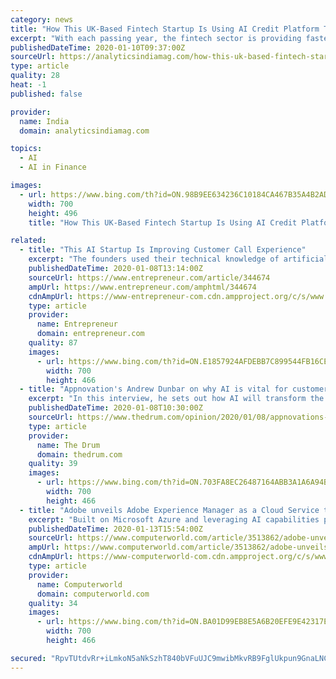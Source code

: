 ```yaml
---
category: news
title: "How This UK-Based Fintech Startup Is Using AI Credit Platform To Provide Debt Finance To SMEs"
excerpt: "With each passing year, the fintech sector is providing faster, flexible and secured consumer experience, and is protecting against the risks and vulnerabilities of traditional insurance and loans. In fact, the global fintech market size is expected to grow to $124.3 billion by the end of 2025 at a CAGR of 23.8%. With a vision of providing ..."
publishedDateTime: 2020-01-10T09:37:00Z
sourceUrl: https://analyticsindiamag.com/how-this-uk-based-fintech-startup-is-using-ai-credit-platform-to-provide-debt-finance-to-smes/
type: article
quality: 28
heat: -1
published: false

provider:
  name: India
  domain: analyticsindiamag.com

topics:
  - AI
  - AI in Finance

images:
  - url: https://www.bing.com/th?id=ON.98B9EE634236C10184CA467B35A4B2AD
    width: 700
    height: 496
    title: "How This UK-Based Fintech Startup Is Using AI Credit Platform To Provide Debt Finance To SMEs"

related:
  - title: "This AI Startup Is Improving Customer Call Experience"
    excerpt: "The founders used their technical knowledge of artificial intelligence (AI) to solve this problem and created Observe.ai. Observe.ai is a voice AI platform that performs continuous and automatic analysis on all calls at customer care centres. “Customer care service experience is very bad. The companies randomly pick up 1 per cent of the calls ..."
    publishedDateTime: 2020-01-08T13:14:00Z
    sourceUrl: https://www.entrepreneur.com/article/344674
    ampUrl: https://www.entrepreneur.com/amphtml/344674
    cdnAmpUrl: https://www-entrepreneur-com.cdn.ampproject.org/c/s/www.entrepreneur.com/amphtml/344674
    type: article
    provider:
      name: Entrepreneur
      domain: entrepreneur.com
    quality: 87
    images:
      - url: https://www.bing.com/th?id=ON.E1857924AFDEBB7C899544FB16CEE4BF
        width: 700
        height: 466
  - title: "Appnovation's Andrew Dunbar on why AI is vital for customer experience"
    excerpt: "In this interview, he sets out how AI will transform the customer experience ... I cut my teeth at large consultancies such as Sapient, where I spent a decade building and delivering enterprise platforms for a range of blue-chip brands. I then spent nearly 10 years at agencies within WPP, which was a great opportunity to absorb the ..."
    publishedDateTime: 2020-01-08T10:30:00Z
    sourceUrl: https://www.thedrum.com/opinion/2020/01/08/appnovations-andrew-dunbar-why-ai-vital-customer-experience
    type: article
    provider:
      name: The Drum
      domain: thedrum.com
    quality: 39
    images:
      - url: https://www.bing.com/th?id=ON.703FA8EC26487164ABB3A1A6A94B7EDE
        width: 700
        height: 466
  - title: "Adobe unveils Adobe Experience Manager as a Cloud Service to transform customer experience"
    excerpt: "Built on Microsoft Azure and leveraging AI capabilities powered by Adobe’s Sensei, the cloud-native solution provides customers with a scalable, secure and agile application that accelerates the delivery of personalised omni-channel experiences with PaaS-like agility. “Our strategy has always been to change the world through digital ..."
    publishedDateTime: 2020-01-13T15:54:00Z
    sourceUrl: https://www.computerworld.com/article/3513862/adobe-unveils-adobe-experience-manager-as-a-cloud-service-to-transform-customer-experience.html
    ampUrl: https://www.computerworld.com/article/3513862/adobe-unveils-adobe-experience-manager-as-a-cloud-service-to-transform-customer-experience.amp.html
    cdnAmpUrl: https://www-computerworld-com.cdn.ampproject.org/c/s/www.computerworld.com/article/3513862/adobe-unveils-adobe-experience-manager-as-a-cloud-service-to-transform-customer-experience.amp.html
    type: article
    provider:
      name: Computerworld
      domain: computerworld.com
    quality: 34
    images:
      - url: https://www.bing.com/th?id=ON.BA01D99EB8E5A6B20EFE9E42317E2004
        width: 700
        height: 466

secured: "RpvTUtdvRr+iLmkoN5aNkSzhT840bVFuUJC9mwibMkvRB9FglUkpun9GnaLNCVFSQ00mXQg6ySeS6lay1FUC+4lN69LzUC8TROjAsM67BExehQzTEoPYTr/Y2bPJQVoUg5xMoxXJ6n5k9OQMCF/95t7qNjexhYoHndbs7Kp4HE4AeBpgCshBFKOAonb7hBtSiT+56ZvErRzSe40oWJ0QRV1QhiiSOsaSVsmZZo5GnhWB6vVuhVEVV12Wb+YrLvRsi695F82DljgpqhAHgi20sw==;hYFd/N3VfDuVgY2bKrN/cQ=="
---
```


